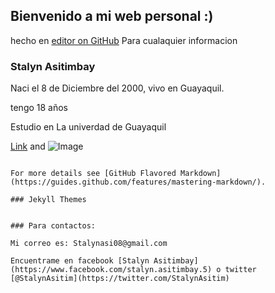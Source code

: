 ## Bienvenido a mi web personal :)
hecho en [editor on GitHub](https://github.com/Stalynasity/WedAsity/edit/master/README.md) Para cualaquier informacion



### Stalyn Asitimbay

Naci el 8 de Diciembre del 2000, vivo en Guayaquil.

tengo 18 años

Estudio en La univerdad de Guayaquil 


[Link](url) and ![Image](srchttps://www.rankiapro.com/wp-content/uploads/2019/08/fondo-tecnologico-preferido-selectores-rankiapro.png)
```

For more details see [GitHub Flavored Markdown](https://guides.github.com/features/mastering-markdown/).

### Jekyll Themes


### Para contactos:

Mi correo es: Stalynasi08@gmail.com 

Encuentrame en facebook [Stalyn Asitimbay](https://www.facebook.com/stalyn.asitimbay.5) o twitter [@StalynAsitim](https://twitter.com/StalynAsitim)
